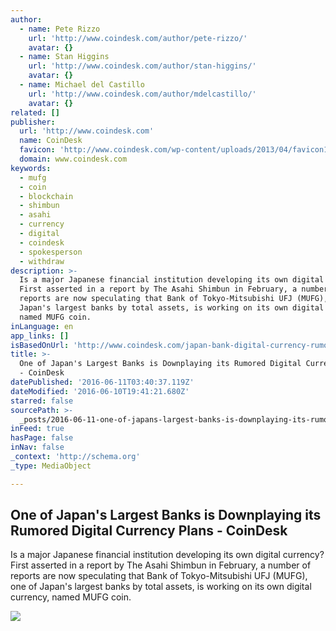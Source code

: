 ```yaml
---
author:
  - name: Pete Rizzo
    url: 'http://www.coindesk.com/author/pete-rizzo/'
    avatar: {}
  - name: Stan Higgins
    url: 'http://www.coindesk.com/author/stan-higgins/'
    avatar: {}
  - name: Michael del Castillo
    url: 'http://www.coindesk.com/author/mdelcastillo/'
    avatar: {}
related: []
publisher:
  url: 'http://www.coindesk.com'
  name: CoinDesk
  favicon: 'http://www.coindesk.com/wp-content/uploads/2013/04/favicon1.ico?4d1c37'
  domain: www.coindesk.com
keywords:
  - mufg
  - coin
  - blockchain
  - shimbun
  - asahi
  - currency
  - digital
  - coindesk
  - spokesperson
  - withdraw
description: >-
  Is a major Japanese financial institution developing its own digital currency?
  First asserted in a report by The Asahi Shimbun in February, a number of
  reports are now speculating that Bank of Tokyo-Mitsubishi UFJ (MUFG), one of
  Japan's largest banks by total assets, is working on its own digital currency,
  named MUFG coin.
inLanguage: en
app_links: []
isBasedOnUrl: 'http://www.coindesk.com/japan-bank-digital-currency-rumors/'
title: >-
  One of Japan's Largest Banks is Downplaying its Rumored Digital Currency Plans
  - CoinDesk
datePublished: '2016-06-11T03:40:37.119Z'
dateModified: '2016-06-10T19:41:21.680Z'
starred: false
sourcePath: >-
  _posts/2016-06-11-one-of-japans-largest-banks-is-downplaying-its-rumored-digi.md
inFeed: true
hasPage: false
inNav: false
_context: 'http://schema.org'
_type: MediaObject

---
```

<article style=""><h1>One of Japan's Largest Banks is Downplaying its Rumored Digital Currency Plans - CoinDesk</h1><p>Is a major Japanese financial institution developing its own digital currency? First asserted in a report by The Asahi Shimbun in February, a number of reports are now speculating that Bank of Tokyo-Mitsubishi UFJ (MUFG), one of Japan's largest banks by total assets, is working on its own digital currency, named MUFG coin.</p><img src="http://media.coindesk.com/2016/02/Screen-Shot-2016-02-01-at-2.42.24-PM.png" /></article>